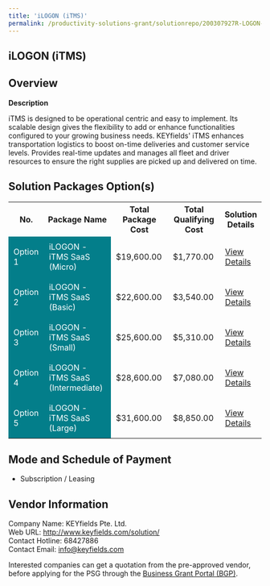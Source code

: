 ```yaml
---
title: 'iLOGON (iTMS)'
permalink: /productivity-solutions-grant/solutionrepo/200307927R-LOGON-TMS-G
---
```


## iLOGON (iTMS)

## Overview

**Description**

iTMS is designed to be operational centric and easy to implement. Its scalable design gives the flexibility to add or enhance functionalities configured to your growing business needs. KEYfields' iTMS enhances transportation logistics to boost on-time deliveries and customer service levels. Provides real-time updates and manages all fleet and driver resources to ensure the right supplies are picked up and delivered on time.

## Solution Packages Option(s)

<table>
<tr>
<th><b>No.</b></th>
<th><b>Package Name</b></th>
<th><b>Total Package Cost</b></th>
<th><b>Total Qualifying Cost</b></th>
<th><b>Solution Details</b></th>
</tr>
<tr>
<td style='padding: 10px; background-color: #037E8A; color: #FFFFFF;'>Option 1</td>
<td style='padding: 10px; background-color: #037E8A; color: #FFFFFF;'>iLOGON - iTMS SaaS (Micro)</td>
<td style='padding: 10px;'>$19,600.00</td>
<td style='padding: 10px;'>$1,770.00</td>
<td style='padding: 10px;'><a href='/images/psg/200307927R_20240210_01042025_Desensitised_Annex3_Part1.pdf' target='_blank'>View Details</a></td>
</tr>
<tr>
<td style='padding: 10px; background-color: #037E8A; color: #FFFFFF;'>Option 2</td>
<td style='padding: 10px; background-color: #037E8A; color: #FFFFFF;'>iLOGON - iTMS SaaS (Basic)</td>
<td style='padding: 10px;'>$22,600.00</td>
<td style='padding: 10px;'>$3,540.00</td>
<td style='padding: 10px;'><a href='/images/psg/200307927R_20240210_01042025_Desensitised_Annex3_Part2.pdf' target='_blank'>View Details</a></td>
</tr>
<tr>
<td style='padding: 10px; background-color: #037E8A; color: #FFFFFF;'>Option 3</td>
<td style='padding: 10px; background-color: #037E8A; color: #FFFFFF;'>iLOGON - iTMS SaaS (Small)</td>
<td style='padding: 10px;'>$25,600.00</td>
<td style='padding: 10px;'>$5,310.00</td>
<td style='padding: 10px;'><a href='/images/psg/200307927R_20240210_01042025_Desensitised_Annex3_Part3.pdf' target='_blank'>View Details</a></td>
</tr>
<tr>
<td style='padding: 10px; background-color: #037E8A; color: #FFFFFF;'>Option 4</td>
<td style='padding: 10px; background-color: #037E8A; color: #FFFFFF;'>iLOGON - iTMS SaaS (Intermediate)</td>
<td style='padding: 10px;'>$28,600.00</td>
<td style='padding: 10px;'>$7,080.00</td>
<td style='padding: 10px;'><a href='/images/psg/200307927R_20240210_01042025_Desensitised_Annex3_Part4.pdf' target='_blank'>View Details</a></td>
</tr>
<tr>
<td style='padding: 10px; background-color: #037E8A; color: #FFFFFF;'>Option 5</td>
<td style='padding: 10px; background-color: #037E8A; color: #FFFFFF;'>iLOGON - iTMS SaaS (Large)</td>
<td style='padding: 10px;'>$31,600.00</td>
<td style='padding: 10px;'>$8,850.00</td>
<td style='padding: 10px;'><a href='/images/psg/200307927R_20240210_01042025_Desensitised_Annex3_Part5.pdf' target='_blank'>View Details</a></td>
</tr>
</table>

## Mode and Schedule of Payment

 - Subscription / Leasing

## Vendor Information

 Company Name: KEYfields Pte. Ltd.<br>Web URL: http://www.keyfields.com/solution/ <br>Contact Hotline: 68427886 <br>Contact Email: info@keyfields.com <br>

Interested companies can get a quotation from the pre-approved vendor, before applying for the PSG through the <a href='https://www.businessgrants.gov.sg/' target='_blank' rel='noopener'>Business Grant Portal (BGP)</a>.

<script src="/jquery/resize-tables.js"></script>
